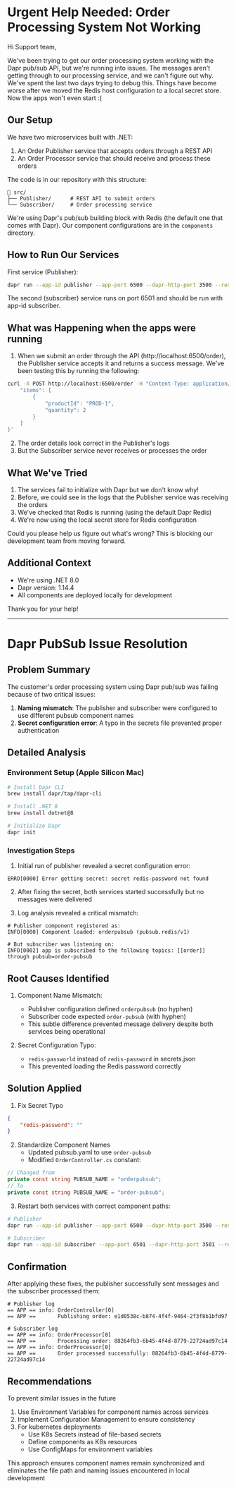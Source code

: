 # Urgent Help Needed: Order Processing System Not Working

Hi Support team,

We've been trying to get our order processing system working with the Dapr pub/sub API, but we're running into issues. The messages aren't getting through to our processing service, and we can't figure out why. We've spent the last two days trying to debug this. Things have become worse after we moved the Redis host configuration to a local secret store. Now the apps won't even start :(

## Our Setup

We have two microservices built with .NET:

1. An Order Publisher service that accepts orders through a REST API
2. An Order Processor service that should receive and process these orders

The code is in our repository with this structure:

```text
📁 src/
├── Publisher/      # REST API to submit orders
└── Subscriber/     # Order processing service
```

We're using Dapr's pub/sub building block with Redis (the default one that comes with Dapr). Our component configurations are in the `components` directory.

## How to Run Our Services

First service (Publisher):

```bash
dapr run --app-id publisher --app-port 6500 --dapr-http-port 3500 --resources-path ../../components/ -- dotnet run
```

The second (subscriber) service runs on port 6501 and should be run with app-id subscriber.

## What was Happening when the apps were running

1. When we submit an order through the API (http://localhost:6500/order), the Publisher service accepts it and returns a success message. We've been testing this by running the following:

```bash
curl -X POST http://localhost:6500/order -H "Content-Type: application/json" -d '{
    "items": [
        {
            "productId": "PROD-1",
            "quantity": 2
        }
    ]
}'
```

2. The order details look correct in the Publisher's logs
3. But the Subscriber service never receives or processes the order

## What We've Tried

1. The services fail to initialize with Dapr but we don't know why!
2. Before, we could see in the logs that the Publisher service was receiving the orders
3. We've checked that Redis is running (using the default Dapr Redis)
4. We're now using the local secret store for Redis configuration

Could you please help us figure out what's wrong? This is blocking our development team from moving forward.

## Additional Context

- We're using .NET 8.0
- Dapr version: 1.14.4
- All components are deployed locally for development

Thank you for your help!

---
# Dapr PubSub Issue Resolution

## Problem Summary
The customer's order processing system using Dapr pub/sub was failing because of two critical issues:
1. **Naming mismatch**: The publisher and subscriber were configured to use different pubsub component names
2. **Secret configuration error**: A typo in the secrets file prevented proper authentication

## Detailed Analysis

### Environment Setup (Apple Silicon Mac)
```bash
# Install Dapr CLI
brew install dapr/tap/dapr-cli

# Install .NET 8
brew install dotnet@8

# Initialize Dapr
dapr init

```

### Investigation Steps 

1. Initial run of publisher revealed a secret configuration error:

```log
ERRO[0000] Error getting secret: secret redis-password not found
```

2. After fixing the secret, both services started successfully but no messages were delivered

3. Log analysis revealed a critical mismatch:

```log
# Publisher component registered as:
INFO[0000] Component loaded: orderpubsub (pubsub.redis/v1)

# But subscriber was listening on:
INFO[0002] app is subscribed to the following topics: [[order]] through pubsub=order-pubsub
```

## Root Causes Identified 
1. Component Name Mismatch:
    - Publisher configuration defined `orderpubsub` (no hyphen)
    - Subscriber code expected `order-pubsub` (with hyphen)
    - This subtle difference prevented message delivery despite both services being operational

2. Secret Configuration Typo:
    - `redis-passworld` instead of `redis-password` in secrets.json
    - This prevented loading the Redis password correctly

## Solution Applied 
1. Fix Secret Typo
```json
{
    "redis-password": ""
}
```

2. Standardize Component Names
    - Updated pubsub.yaml to use `order-pubsub`
    - Modified `OrderController.cs` constant:
```csharp
// Changed from
private const string PUBSUB_NAME = "orderpubsub";
// To
private const string PUBSUB_NAME = "order-pubsub";
```
3. Restart both services with correct component paths:

```bash
# Publisher
dapr run --app-id publisher --app-port 6500 --dapr-http-port 3500 --resources-path ./components/ -- dotnet run --project ./src/Publisher 

# Subscriber
dapr run --app-id subscriber --app-port 6501 --dapr-http-port 3501 --resources-path ./components/ -- dotnet run --project ./src/Subscriber 
```

## Confirmation 
After applying these fixes, the publisher successfully sent messages and the subscriber processed them:


```log
# Publisher log
== APP == info: OrderController[0]
== APP ==       Publishing order: e1d0538c-b874-4f4f-9464-2f3f8b1bfd97

# Subscriber log
== APP == info: OrderProcessor[0]
== APP ==       Processing order: 88264fb3-6b45-4f4d-8779-22724ad97c14
== APP == info: OrderProcessor[0]
== APP ==       Order processed successfully: 88264fb3-6b45-4f4d-8779-22724ad97c14
```

## Recommendations 

To prevent similar issues in the future 
1. Use Environment Variables for component names across services
2. Implement Configuration Management to ensure consistency
3. For kubernetes deployments 
    - Use K8s Secrets instead of file-based secrets
    - Define components as K8s resources
    - Use ConfigMaps for environment variables

This approach ensures component names remain synchronized and eliminates the file path and naming issues encountered in local development